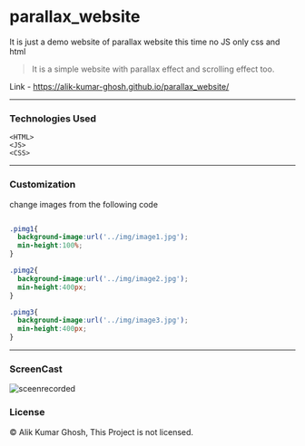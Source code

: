 # parallax_website
It is just a demo website of parallax website this time no JS only css and html

>It is a simple website with parallax effect and scrolling effect too.


Link - https://alik-kumar-ghosh.github.io/parallax_website/



---

### Technologies Used
` <HTML> `<br>
`<JS> `<br>
` <CSS> `

---

### Customization 

change images from the following code
<br>


```css

.pimg1{
  background-image:url('../img/image1.jpg');
  min-height:100%;
}

.pimg2{
  background-image:url('../img/image2.jpg');
  min-height:400px;
}

.pimg3{
  background-image:url('../img/image3.jpg');
  min-height:400px;
}
```

---
 
 ### ScreenCast
 
 ![sceenrecorded](img/screenrec.gif)
 
 
 ### License
 
 © Alik Kumar Ghosh, This Project is not licensed.
